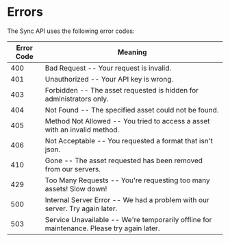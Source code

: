# Errors

The Sync API uses the following error codes:


Error Code | Meaning
---------- | -------
400 | Bad Request -- Your request is invalid.
401 | Unauthorized -- Your API key is wrong.
403 | Forbidden -- The asset requested is hidden for administrators only.
404 | Not Found -- The specified asset could not be found.
405 | Method Not Allowed -- You tried to access a asset with an invalid method.
406 | Not Acceptable -- You requested a format that isn't json.
410 | Gone -- The asset requested has been removed from our servers.
429 | Too Many Requests -- You're requesting too many assets! Slow down!
500 | Internal Server Error -- We had a problem with our server. Try again later.
503 | Service Unavailable -- We're temporarily offline for maintenance. Please try again later.
